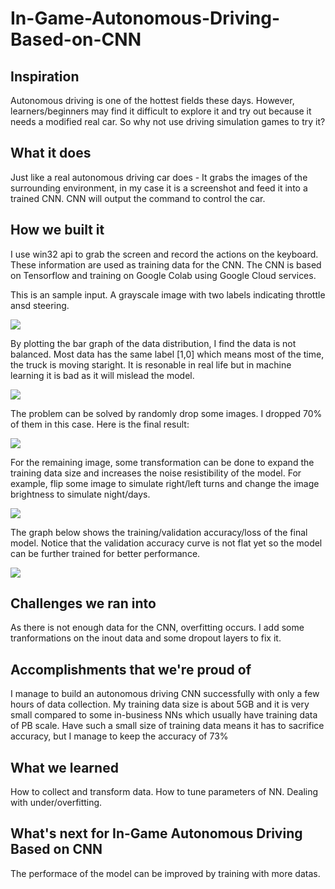 # In-Game-Autonomous-Driving-Based-on-CNN

## Inspiration
Autonomous driving is one of the hottest fields these days. However, learners/beginners may find it difficult to explore it and try out because it needs a modified real car. So why not use driving simulation games to try it?

## What it does
Just like a real autonomous driving car does - It grabs the images of the surrounding environment, in my case it is a screenshot and feed it into a trained CNN. CNN will output the command to control the car.

## How we built it
I use win32 api to grab the screen and record the actions on the keyboard. These information are used as training data for the CNN. The CNN is based on Tensorflow and training on Google Colab using Google Cloud services.

This is an sample input. A grayscale image with two labels indicating throttle ansd steering.

![](https://s2.loli.net/2022/01/16/72jagDhCbFyZV1k.png)

By plotting the bar graph of the data distribution, I find the data is not balanced. Most data has the same label [1,0] which means most of the time, the truck is moving staright. It is resonable in real life but in machine learning it is bad as it will mislead the model. 

![](https://s2.loli.net/2022/01/16/3EWuvbc4yZ6mOpe.png)

The problem can be solved by randomly drop some images. I dropped 70% of them in this case. Here is the final result:

![](https://s2.loli.net/2022/01/16/JhXlmDRvb9Bf2sU.png)

For the remaining image, some transformation can be done to expand the training data size and increases the noise resistibility of the model. For example, flip some image to simulate right/left turns and change the image brightness to simulate night/days.

![](https://s2.loli.net/2022/01/16/mzvLuiQVOA4PXej.png)

The graph below shows the training/validation accuracy/loss of the final model. Notice that the validation accuracy curve is not flat yet so the model can be further trained for better performance. 

![](https://s2.loli.net/2022/01/16/3JiT2cRvFz9Zabo.png)

## Challenges we ran into
As there is not enough data for the CNN, overfitting occurs. I add some tranformations on the inout data and some dropout layers to fix it.

## Accomplishments that we're proud of
I manage to build an autonomous driving CNN successfully with only a few hours of data collection. My training data size is about 5GB and it is very small compared to some in-business NNs which usually have training data of PB scale.  Have such a small size of training data means it has to sacrifice accuracy, but I manage to keep the accuracy of 73%

## What we learned
How to collect and transform data. How to tune parameters of NN. Dealing with under/overfitting.

## What's next for In-Game Autonomous Driving Based on CNN
The performace of the model can be improved by training with more datas.
